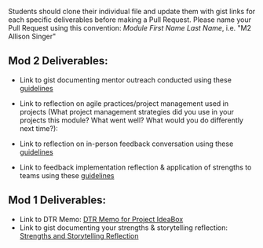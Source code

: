 Students should clone their individual file and update them with gist links for each specific deliverables before making a Pull Request. Please name your Pull Request using this convention: *Module First Name Last Name*, i.e. "M2 Allison Singer"

## Mod 2 Deliverables:
* Link to gist documenting mentor outreach conducted using these [guidelines](https://github.com/turingschool/career-development-curriculum/blob/master/module_two/cold_outreach_i_guidelines.md)

* Link to reflection on agile practices/project management used in projects (What project management strategies did you use in your projects this module? What went well? What would you do differently next time?):

* Link to reflection on in-person feedback conversation using these [guidelines](https://github.com/turingschool/career-development-curriculum/blob/master/module_two/feedback_conversation_reflection_guidelines.md)

* Link to feedback implementation reflection & application of strengths to teams using these [guidelines](https://github.com/turingschool/career-development-curriculum/blob/master/module_two/feedback_implementation_strengths_reflection.md)

## Mod 1 Deliverables:
* Link to DTR Memo: [DTR Memo for Project IdeaBox](https://gist.github.com/mschae16/167b2fa4e2ac236b1fdf546dd79775db)
* Link to gist documenting your strengths & storytelling reflection: [Strengths and Storytelling Reflection](https://gist.github.com/mschae16/41c2c911b17f4468f46700f85d8a0e25)
